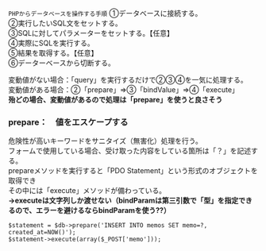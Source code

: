 
```PHPからデータベースを操作する手順```
①データベースに接続する。  
②実行したいSQL文をセットする。  
③SQLに対してパラメーターをセットする。【任意】  
④実際にSQLを実行する。  
⑤結果を取得する。【任意】  
⑥データーベースから切断する。  

変動値がない場合：「query」を実行するだけで②③④を一気に処理する。  
変動値がある場合：②「prepare」⇒③「bindValue」⇒④「execute」  
**殆どの場合、変動値があるので処理は「prepare」を使うと良さそう**

### prepare：　値をエスケープする
危険性が高いキーワードをサニタイズ（無害化）処理を行う。  
フォームで使用している場合、受け取った内容をしている箇所は「？」を記述する。  
prepareメソッドを実行すると「PDO Statement」という形式のオブジェクトを取得でき  
その中には「execute」メソッドが備わっている。  
**->executeは文字列しか渡せない（bindParamは第三引数で「型」を指定できるので、エラーを避けるならbindParamを使う??）**
```
$statement = $db->prepare('INSERT INTO memos SET memo=?, created_at=NOW()');
$statement->execute(array($_POST['memo']));
```
